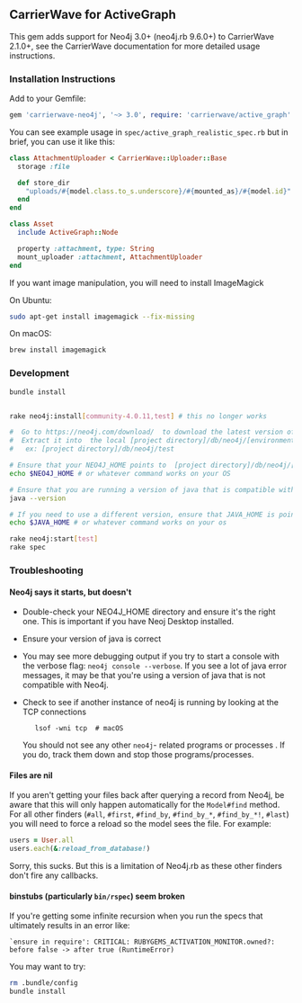 ## CarrierWave for ActiveGraph

This gem adds support for Neo4j 3.0+ (neo4j.rb 9.6.0+) to CarrierWave 2.1.0+, see the CarrierWave documentation for more detailed usage instructions.

### Installation Instructions

Add to your Gemfile:

```ruby
gem 'carrierwave-neo4j', '~> 3.0', require: 'carrierwave/active_graph'
```

You can see example usage in `spec/active_graph_realistic_spec.rb` but in brief, you can use it like this:

```ruby
class AttachmentUploader < CarrierWave::Uploader::Base
  storage :file

  def store_dir
    "uploads/#{model.class.to_s.underscore}/#{mounted_as}/#{model.id}"
  end
end

class Asset
  include ActiveGraph::Node

  property :attachment, type: String
  mount_uploader :attachment, AttachmentUploader
end
```

If you want image manipulation, you will need to install ImageMagick

On Ubuntu:

```sh
sudo apt-get install imagemagick --fix-missing
```

On macOS:

```sh
brew install imagemagick
```

### Development

```sh
bundle install


rake neo4j:install[community-4.0.11,test] # this no longer works

#  Go to https://neo4j.com/download/  to download the latest version of Neo4j. 
#  Extract it into  the local [project directory]/db/neo4j/[environment]
#   ex: [project directory]/db/neo4j/test

# Ensure that your NEO4J_HOME points to  [project directory]/db/neo4j/[environment] that you're using
echo $NEO4J_HOME # or whatever command works on your OS

# Ensure that you are running a version of java that is compatible with neo4j
java --version

# If you need to use a different version, ensure that JAVA_HOME is pointing to the correct java directory
echo $JAVA_HOME # or whatever command works on your os

rake neo4j:start[test]
rake spec
```

### Troubleshooting

#### Neo4j says it starts, but doesn't
* Double-check your NEO4J_HOME directory and ensure it's the right one. This is important if you have Neoj Desktop installed.
* Ensure your version of java is correct
* You may see more debugging output if you try to start a console with the verbose flag:   `neo4j console --verbose`.  If you see a lot of java error messages, it may be that you're using a version of java that is not compatible with Neo4j.
* Check to see if another instance of neo4j is running by looking at the TCP connections

  `   lsof -wni tcp  # macOS`
    
  You should not see any other `neo4j`- related programs or processes .  If you do, track them down and stop those programs/processes.




#### Files are nil

If you aren't getting your files back after querying a record from Neo4j, be aware that this will only happen automatically for the `Model#find` method. For all other finders (`#all`, `#first`, `#find_by`, `#find_by_*`, `#find_by_*!`, `#last`) you will need to force a reload so the model sees the file. For example:

```ruby
users = User.all
users.each(&:reload_from_database!)
```

Sorry, this sucks. But this is a limitation of Neo4j.rb as these other finders don't fire any callbacks.

#### binstubs (particularly `bin/rspec`) seem broken

If you're getting some infinite recursion when you run the specs that ultimately results in an error like:

```
`ensure in require': CRITICAL: RUBYGEMS_ACTIVATION_MONITOR.owned?: before false -> after true (RuntimeError)
```

You may want to try:

```sh
rm .bundle/config
bundle install
```
